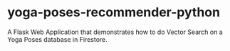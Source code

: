 # yoga-poses-recommender-python
A Flask Web Application that demonstrates how to do Vector Search on a Yoga Poses database in Firestore. 
